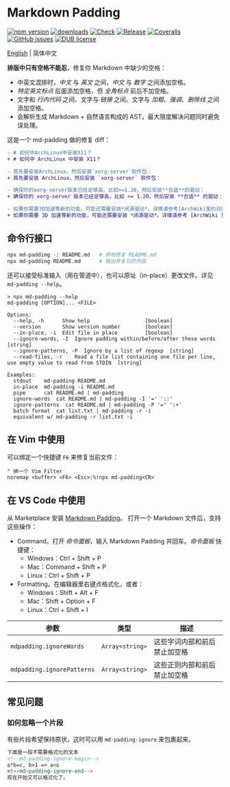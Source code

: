 # Markdown Padding
[![npm version](https://img.shields.io/npm/v/md-padding.svg)](https://www.npmjs.org/package/md-padding)
[![downloads](https://img.shields.io/npm/dm/md-padding.svg)](https://www.npmjs.org/package/md-padding)
[![Check](https://github.com/harttle/md-padding/actions/workflows/check.yml/badge.svg)](https://github.com/harttle/md-padding/actions/workflows/check.yml)
[![Release](https://github.com/harttle/md-padding/actions/workflows/release.yml/badge.svg)](https://github.com/harttle/md-padding/actions/workflows/release.yml)
[![Coveralls](https://img.shields.io/coveralls/harttle/md-padding.svg)](https://coveralls.io/github/harttle/md-padding?branch=master)
[![GitHub issues](https://img.shields.io/github/issues-closed/harttle/md-padding.svg)](https://github.com/harttle/md-padding/issues)
[![DUB license](https://img.shields.io/dub/l/vibe-d.svg)](https://github.com/harttle/md-padding/blob/master/LICENSE)

[English](https://github.com/harttle/md-padding/blob/master/README.md) | 简体中文

**排版中只有空格不能忍**，修复你 Markdown 中缺少的空格：

* 中英文混排时，*中文* 与 *英文* 之间，*中文* 与 *数字* 之间添加空格。
* *特定英文标点* 后面添加空格，但 *全角标点* 前后不加空格。
* 文字和 *行内代码* 之间、文字与 *链接* 之间、文字与 *加粗*、*强调*、*删除线* 之间添加空格。
* 会解析生成 Markdown + 自然语言构成的 AST，最大限度解决问题同时避免误处理。

这是一个 md-padding 做的修复 diff：

```diff
- # 如何中ArchLinux中安装X11？
+ # 如何中 ArchLinux 中安装 X11？

- 首先要安装ArchLinux，然后安装`xorg-server`软件包：
+ 首先要安装 ArchLinux，然后安装 `xorg-server` 软件包：

- 确保你的xorg-server版本已经足够高，比如>=1.20，然后安装**合适**的驱动：
+ 确保你的 xorg-server 版本已经足够高，比如 >= 1.20，然后安装 **合适** 的驱动：

- 如果你需要3D加速等新的功能，可能还需要安装*闭源驱动*。详情请参考[ArchWiki里的对应章节](https://wiki.archlinux.org/index.php/Xorg)。
+ 如果你需要 3D 加速等新的功能，可能还需要安装 *闭源驱动*。详情请参考 [ArchWiki 里的对应章节](https://wiki.archlinux.org/index.php/Xorg)。
```

## 命令行接口

```bash
npx md-padding -i README.md   # 原地修复 README.md
npx md-padding README.md      # 输出修复后的内容
```

还可以接受标准输入（用在管道中），也可以原址（in-place）更改文件。详见 `md-padding --help`。

```none
> npx md-padding --help
md-padding [OPTION]... <FILE>

Options:
  --help, -h      Show help                  [boolean]
  --version       Show version number        [boolean]
  --in-place, -i  Edit file in place         [boolean]
  --ignore-words, -I  Ignore padding within/before/after these words  [string]
  --ignore-patterns, -P  Ignore by a list of regexp  [string]
  --read-files, -r    Read a file list containing one file per line, use empty value to read from STDIN  [string]

Examples:
  stdout    md-padding README.md
  in-place  md-padding -i README.md
  pipe      cat README.md | md-padding
  ignore-words  cat README.md | md-padding -I '=' '::'
  ignore-patterns  cat README.md | md-padding -P '=' ':+'
  batch format  cat list.txt | md-padding -r -i
  equivalent w/ md-padding -r list.txt -i
```

## 在 Vim 中使用

可以绑定一个快捷键 `F6` 来修复当前文件：

```vim
" 绑一个 Vim Filter
noremap <buffer> <F6> <Esc>:%!npx md-padding<CR>
```

## 在 VS Code 中使用

从 Marketplace 安装 [Markdown Padding](https://marketplace.visualstudio.com/items?itemName=harttle.md-padding-vscode)。
打开一个 Markdown 文件后，支持这些操作：

- Command。打开 *命令面板*，输入 Markdown Padding 并回车。*命令面板* 快捷键：
  - Windows：Ctrl + Shift + P
  - Mac：Command + Shift + P
  - Linux：Ctrl + Shift + P
- Formatting。在编辑器里右键点格式化，或者：
  - Windows：Shift + Alt + F
  - Mac：Shift + Option + F
  - Linux：Ctrl + Shift + I

参数 | 类型 | 描述
--- | --- | ---
`mdpadding.ignoreWords` | `Array<string>` | 这些字词内部和前后禁止加空格
`mdpadding.ignorePatterns` | `Array<string>` | 这些正则内部和前后禁止加空格

## 常见问题

### 如何忽略一个片段

有些片段希望保持原状，这时可以用 `md-padding-ignore` 来包裹起来。
 
```markdown
下面是一段不需要格式化的文本
<!--md-padding-ignore-begin-->
a*b=c, b>1 => a<c
<!--md-padding-ignore-end-->
现在开始又可以格式化了。
```
